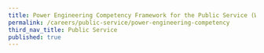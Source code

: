 ```yaml
---
title: Power Engineering Competency Framework for the Public Service (WIP)
permalink: /careers/public-service/power-engineering-competency
third_nav_title: Public Service
published: true
---
```


